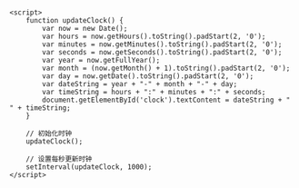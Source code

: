 <!DOCTYPE html>
<html lang="zh-CN">
<head>
    <meta charset="UTF-8">
    <meta name="viewport" content="width=device-width, initial-scale=1.0">
    <title>实时时钟</title>
    <style>
        .clock {
            font-family: 'Arial', sans-serif;
            color: #333;
            font-size: 2em;
            text-align: center;
            margin-top: 50px;
        }
    </style>
</head>
<body>
    <div class="clock" id="clock"></div>

    <script>
        function updateClock() {
            var now = new Date();
            var hours = now.getHours().toString().padStart(2, '0');
            var minutes = now.getMinutes().toString().padStart(2, '0');
            var seconds = now.getSeconds().toString().padStart(2, '0');
            var year = now.getFullYear();
            var month = (now.getMonth() + 1).toString().padStart(2, '0');
            var day = now.getDate().toString().padStart(2, '0');
            var dateString = year + "-" + month + "-" + day;
            var timeString = hours + ":" + minutes + ":" + seconds;
            document.getElementById('clock').textContent = dateString + " " + timeString;
        }

        // 初始化时钟
        updateClock();

        // 设置每秒更新时钟
        setInterval(updateClock, 1000);
    </script>
</body>
</html>
